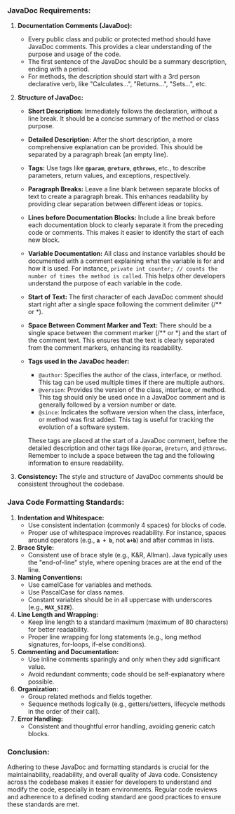 ### **JavaDoc Requirements:**

1. **Documentation Comments (JavaDoc):**
    - Every public class and public or protected method should have JavaDoc comments. This provides a clear understanding of the purpose and usage of the code.
    - The first sentence of the JavaDoc should be a summary description, ending with a period.
    - For methods, the description should start with a 3rd person declarative verb, like "Calculates...", "Returns...", "Sets...", etc.
2. **Structure of JavaDoc:**
    - **Short Description:** Immediately follows the declaration, without a line break. It should be a concise summary of the method or class purpose.
    - **Detailed Description:** After the short description, a more comprehensive explanation can be provided. This should be separated by a paragraph break (an empty line).
    - **Tags:** Use tags like **`@param`**, **`@return`**, **`@throws`**, etc., to describe parameters, return values, and exceptions, respectively.
    - **Paragraph Breaks:** Leave a line blank between separate blocks of text to create a paragraph break. This enhances readability by providing clear separation between different ideas or topics.
    - **Lines before Documentation Blocks:** Include a line break before each documentation block to clearly separate it from the preceding code or comments. This makes it easier to identify the start of each new block.
    - **Variable Documentation:** All class and instance variables should be documented with a comment explaining what the variable is for and how it is used. For instance, `private int counter; // counts the number of times the method is called`. This helps other developers understand the purpose of each variable in the code.
    - **Start of Text:** The first character of each JavaDoc comment should start right after a single space following the comment delimiter (/** or *).
    - **Space Between Comment Marker and Text:** There should be a single space between the comment marker (/** or *) and the start of the comment text. This ensures that the text is clearly separated from the comment markers, enhancing its readability.
    - **Tags used in the JavaDoc header:**
        - `@author`: Specifies the author of the class, interface, or method. This tag can be used multiple times if there are multiple authors.
        - `@version`: Provides the version of the class, interface, or method. This tag should only be used once in a JavaDoc comment and is generally followed by a version number or date.
        - `@since`: Indicates the software version when the class, interface, or method was first added. This tag is useful for tracking the evolution of a software system.

      These tags are placed at the start of a JavaDoc comment, before the detailed description and other tags like `@param`, `@return`, and `@throws`. Remember to include a space between the tag and the following information to ensure readability.

3. **Consistency:** The style and structure of JavaDoc comments should be consistent throughout the codebase.

### **Java Code Formatting Standards:**

1. **Indentation and Whitespace:**
    - Use consistent indentation (commonly 4 spaces) for blocks of code.
    - Proper use of whitespace improves readability. For instance, spaces around operators (e.g., **`a + b`**, not **`a+b`**) and after commas in lists.
2. **Brace Style:**
    - Consistent use of brace style (e.g., K&R, Allman). Java typically uses the "end-of-line" style, where opening braces are at the end of the line.
3. **Naming Conventions:**
    - Use camelCase for variables and methods.
    - Use PascalCase for class names.
    - Constant variables should be in all uppercase with underscores (e.g., **`MAX_SIZE`**).
4. **Line Length and Wrapping:**
    - Keep line length to a standard maximum (maximum of 80 characters) for better readability.
    - Proper line wrapping for long statements (e.g., long method signatures, for-loops, if-else conditions).
5. **Commenting and Documentation:**
    - Use inline comments sparingly and only when they add significant value.
    - Avoid redundant comments; code should be self-explanatory where possible.
6. **Organization:**
    - Group related methods and fields together.
    - Sequence methods logically (e.g., getters/setters, lifecycle methods in the order of their call).
7. **Error Handling:**
    - Consistent and thoughtful error handling, avoiding generic catch blocks.

### **Conclusion:**

Adhering to these JavaDoc and formatting standards is crucial for the maintainability, readability, and overall quality of Java code. Consistency across the codebase makes it easier for developers to understand and modify the code, especially in team environments. Regular code reviews and adherence to a defined coding standard are good practices to ensure these standards are met.